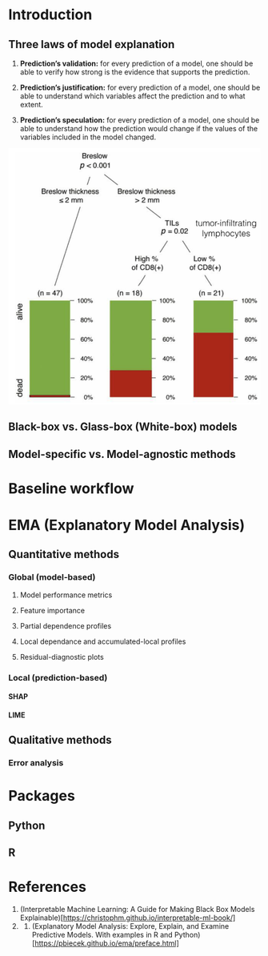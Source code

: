 # Introduction

## Three laws of model explanation

1) **Prediction’s validation:** for every prediction of a model, one should be able to verify how strong is the evidence that supports the prediction.
   
2) **Prediction’s justification:** for every prediction of a model, one should be able to understand which variables affect the prediction and to what extent.
   
3) **Prediction’s speculation:** for every prediction of a model, one should be able to understand how the prediction would change if the values of the variables included in the model changed.

![Tree Model](img/tree_model.png)

## Black-box vs. Glass-box (White-box) models

## Model-specific vs. Model-agnostic methods

# Baseline workflow

# EMA (Explanatory Model Analysis)

## Quantitative methods

### Global (model-based)

1) Model performance metrics

2) Feature importance

3) Partial dependence profiles

4) Local dependance and accumulated-local profiles

5) Residual-diagnostic plots

### Local (prediction-based)

#### SHAP

#### LIME

####

## Qualitative methods

### Error analysis

# Packages

## Python

## R

# References

1) (Interpretable Machine Learning: A Guide for Making Black Box Models Explainable)[https://christophm.github.io/interpretable-ml-book/]
2) 1) (Explanatory Model Analysis: Explore, Explain, and Examine Predictive Models. With examples in R and Python)[https://pbiecek.github.io/ema/preface.html]
